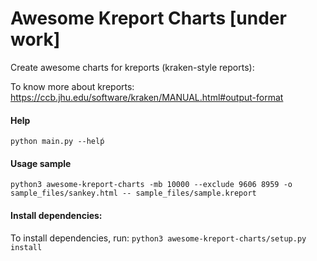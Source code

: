 # Awesome Kreport Charts [under work]

Create awesome charts for kreports (kraken-style reports):

To know more about kreports: https://ccb.jhu.edu/software/kraken/MANUAL.html#output-format

#### Help

```python main.py --helṕ```

#### Usage sample

```python3 awesome-kreport-charts -mb 10000 --exclude 9606 8959 -o sample_files/sankey.html -- sample_files/sample.kreport```

#### Install dependencies:

To install dependencies, run: ```python3 awesome-kreport-charts/setup.py install```
